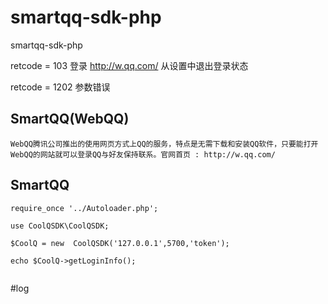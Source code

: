 # smartqq-sdk-php
smartqq-sdk-php

retcode = 103 
登录 http://w.qq.com/
从设置中退出登录状态

retcode = 1202
参数错误

## SmartQQ(WebQQ)

    WebQQ腾讯公司推出的使用网页方式上QQ的服务，特点是无需下载和安装QQ软件，只要能打开WebQQ的网站就可以登录QQ与好友保持联系。官网首页 : http://w.qq.com/
 
 
## SmartQQ 

```
require_once '../Autoloader.php';

use CoolQSDK\CoolQSDK;

$CoolQ = new  CoolQSDK('127.0.0.1',5700,'token');

echo $CoolQ->getLoginInfo();
    
```

#log

